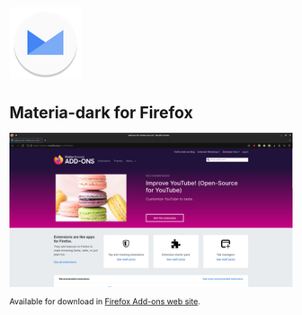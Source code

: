 <img width="128" src="https://raw.githubusercontent.com/tiberiosantos/materia-dark-firefox/main/icon.png" />

# Materia-dark for Firefox

<img width="800" src="https://raw.githubusercontent.com/tiberiosantos/materia-dark-firefox/main/preview.jpg">

Available for download in [Firefox Add-ons web site](https://addons.mozilla.org/en-US/firefox/addon/materia-dark-theme/).
